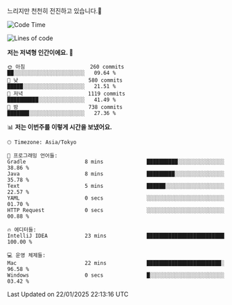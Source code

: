 느리지만 천천히 전진하고 있습니다.🐢

<!--START_SECTION:waka-->
![Code Time](http://img.shields.io/badge/Code%20Time-1%2C516%20hrs%2019%20mins-blue)

![Lines of code](https://img.shields.io/badge/%EC%A0%80%EB%8A%94%20%EC%97%AC%ED%83%9C%EA%B9%8C%EC%A7%80%20-916.3%20thousand%20%EC%A4%84%EC%9D%98%20%EC%BD%94%EB%93%9C%EB%A5%BC%20%EC%9E%91%EC%84%B1%ED%96%88%EC%96%B4%EC%9A%94.-blue)

**저는 저녁형 인간이에요. 🦉** 

```text
🌞 아침                     260 commits         ██░░░░░░░░░░░░░░░░░░░░░░░   09.64 % 
🌆 낮　                     580 commits         █████░░░░░░░░░░░░░░░░░░░░   21.51 % 
🌃 저녁                     1119 commits        ██████████░░░░░░░░░░░░░░░   41.49 % 
🌙 밤　                     738 commits         ███████░░░░░░░░░░░░░░░░░░   27.36 % 
```


📊 **저는 이번주를 이렇게 시간을 보냈어요.** 

```text
🕑︎ Timezone: Asia/Tokyo

💬 프로그래밍 언어들: 
Gradle                   8 mins              ██████████░░░░░░░░░░░░░░░   38.86 % 
Java                     8 mins              █████████░░░░░░░░░░░░░░░░   35.78 % 
Text                     5 mins              ██████░░░░░░░░░░░░░░░░░░░   22.57 % 
YAML                     0 secs              ░░░░░░░░░░░░░░░░░░░░░░░░░   01.70 % 
HTTP Request             0 secs              ░░░░░░░░░░░░░░░░░░░░░░░░░   00.88 % 

🔥 에디터들: 
IntelliJ IDEA            23 mins             █████████████████████████   100.00 % 

💻 운영 체제들: 
Mac                      22 mins             ████████████████████████░   96.58 % 
Windows                  0 secs              █░░░░░░░░░░░░░░░░░░░░░░░░   03.42 % 
```


 Last Updated on 22/01/2025 22:13:16 UTC
<!--END_SECTION:waka-->
